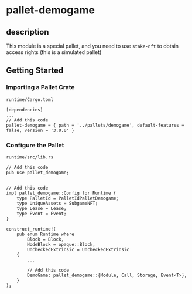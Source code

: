 # pallet-demogame

## description
This module is a special pallet, and you need to use `stake-nft` to obtain access rights (this is a simulated pallet)


## Getting Started

### Importing a Pallet Crate

`runtime/Cargo.toml`

```
[dependencies]
...
// Add this code
pallet-demogame = { path = '../pallets/demogame', default-features = false, version = '3.0.0' }
```

### Configure the Pallet

`runtime/src/lib.rs`

```
// Add this code
pub use pallet_demogame;


// Add this code
impl pallet_demogame::Config for Runtime {
    type PalletId = PalletIdPalletDemogame;
    type UniqueAssets = SubgameNFT;
    type Lease = Lease;
    type Event = Event;
}

construct_runtime!(
	pub enum Runtime where
		Block = Block,
		NodeBlock = opaque::Block,
		UncheckedExtrinsic = UncheckedExtrinsic
	{
        ...
        
        // Add this code
        DemoGame: pallet_demogame::{Module, Call, Storage, Event<T>},
	}
);

```